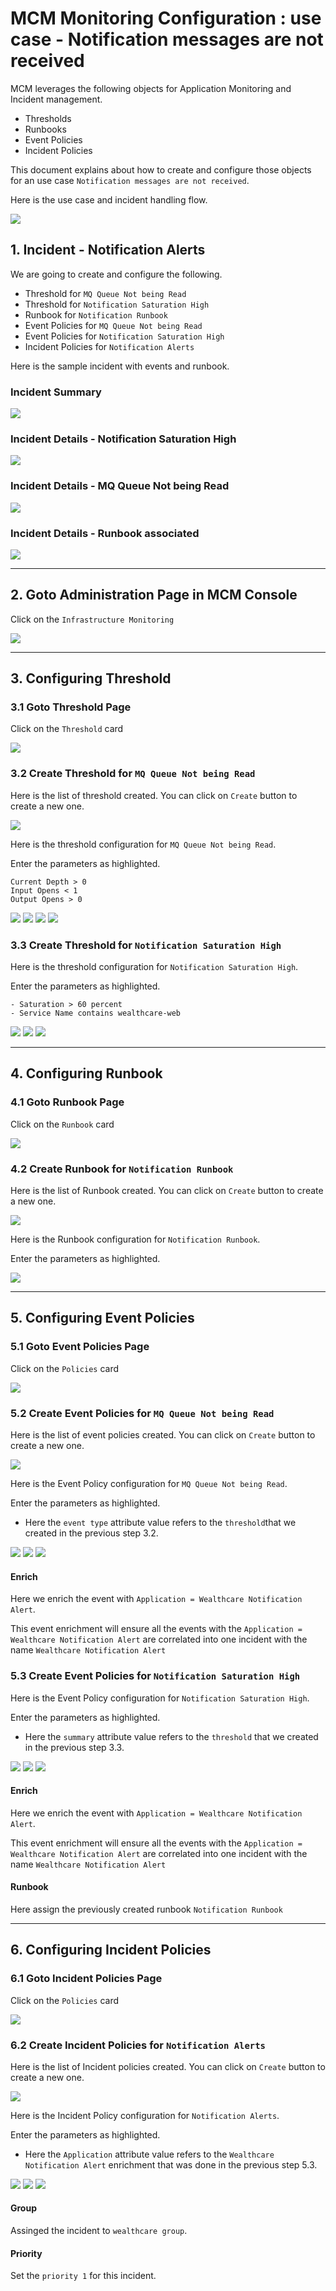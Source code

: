 # MCM Monitoring Configuration : use case - Notification messages are not received

MCM leverages the following objects for Application Monitoring and Incident management.
- Thresholds
- Runbooks
- Event Policies
- Incident Policies

This document explains about how to create and configure those objects for an use case `Notification messages are not received`.

Here is the use case and incident handling flow.

<img src="images/027-notification-flow.png">


## 1. Incident - Notification Alerts

We are going to create and configure the following.

- Threshold for `MQ Queue Not being Read`
- Threshold for `Notification Saturation High`
- Runbook for `Notification Runbook`
- Event Policies for `MQ Queue Not being Read`
- Event Policies for `Notification Saturation High`
- Incident Policies for `Notification Alerts`

Here is the sample incident with events and runbook.

### Incident Summary

<img src="images/022-incident-notfication-inbox.png">

### Incident Details - Notification Saturation High

<img src="images/023-incident-notfication-event-saturation.png">

### Incident Details - MQ Queue Not being Read

<img src="images/024-incident-notfication-event-mq.png">

### Incident Details - Runbook associated
<img src="images/025-incident-notfication-runbook.png">

--------

## 2. Goto Administration Page in MCM Console

Click on the `Infrastructure Monitoring`

<img src="images/001-menu.png">

--------

## 3. Configuring Threshold

### 3.1 Goto Threshold Page

Click on the `Threshold` card

<img src="images/002-card-threshold.png">

### 3.2 Create Threshold for `MQ Queue Not being Read`

Here is the list of threshold created. You can click on `Create` button to create a new one.

<img src="images/003-threshold-home.png">

Here is the threshold configuration for `MQ Queue Not being Read`.

Enter the parameters as highlighted.

```
Current Depth > 0
Input Opens < 1
Output Opens > 0
```

<img src="images/004-threshold-mq-1.png">
<img src="images/004-threshold-mq-2.png">
<img src="images/004-threshold-mq-3.png">
<img src="images/004-threshold-mq-4.png">

### 3.3 Create Threshold for `Notification Saturation High`

Here is the threshold configuration for `Notification Saturation High`.

Enter the parameters as highlighted.

```
- Saturation > 60 percent
- Service Name contains wealthcare-web
```

<img src="images/005-threshold-saturation-1.png">
<img src="images/005-threshold-saturation-2.png">
<img src="images/005-threshold-saturation-3.png">

--------

## 4. Configuring Runbook

### 4.1 Goto Runbook Page

Click on the `Runbook` card

<img src="images/008-card-runbook.png">

### 4.2 Create Runbook for `Notification Runbook`

Here is the list of Runbook created. You can click on `Create` button to create a new one.

<img src="images/008-runbook-notification-1.png">

Here is the Runbook configuration for `Notification Runbook`.

Enter the parameters as highlighted.

<img src="images/008-runbook-notification-2.png">

--------

## 5. Configuring Event Policies

### 5.1 Goto Event Policies Page

Click on the `Policies` card

<img src="images/030-card-policies.png">

### 5.2 Create Event Policies for `MQ Queue Not being Read`

Here is the list of event policies created. You can click on `Create` button to create a new one.

<img src="images/010-event-home.png">

Here is the Event Policy configuration for `MQ Queue Not being Read`.

Enter the parameters as highlighted.

- Here the `event type` attribute value refers to the `threshold`that  we created in the previous step 3.2.

<img src="images/012-event-mq-1.png">
<img src="images/012-event-mq-2.png">
<img src="images/012-event-mq-3.png">

#### Enrich

Here we enrich the event with `Application = Wealthcare Notification Alert`.

This event enrichment will ensure all the events with the `Application = Wealthcare Notification Alert` are correlated into one incident with the name `Wealthcare Notification Alert`

### 5.3 Create Event Policies for `Notification Saturation High`

Here is the Event Policy configuration for `Notification Saturation High`.

Enter the parameters as highlighted.

- Here the `summary` attribute value refers to the `threshold` that we created in the previous step 3.3.

<img src="images/013-event-saturation-1.png">
<img src="images/013-event-saturation-2.png">
<img src="images/013-event-saturation-3.png">

#### Enrich

Here we enrich the event with `Application = Wealthcare Notification Alert`.

This event enrichment will ensure all the events with the `Application = Wealthcare Notification Alert` are correlated into one incident with the name `Wealthcare Notification Alert`

#### Runbook

Here assign the previously created runbook `Notification Runbook`

--------

## 6. Configuring Incident Policies

### 6.1 Goto Incident Policies Page

Click on the `Policies` card

<img src="images/030-card-policies.png">

### 6.2 Create Incident Policies for `Notification Alerts`

Here is the list of Incident policies created. You can click on `Create` button to create a new one.

<img src="images/014-incident-home.png">

Here is the Incident Policy configuration for `Notification Alerts`.

Enter the parameters as highlighted.

- Here the `Application` attribute value refers to the `Wealthcare Notification Alert` enrichment that was done in the previous step 5.3.

<img src="images/015-incident-notification-1.png">
<img src="images/015-incident-notification-2.png">
<img src="images/015-incident-notification-3.png">

#### Group

Assinged the incident to `wealthcare group`.

#### Priority

Set the `priority 1` for this incident.
